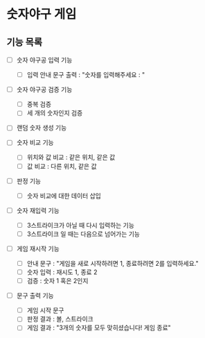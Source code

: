 # 숫자야구 게임

## 기능 목록

- [ ] 숫자 야구공 입력 기능
  - [ ] 입력 안내 문구 출력 : "숫자를 입력해주세요 : "

- [ ] 숫자 야구공 검증 기능
  - [ ] 중복 검증
  - [ ] 세 개의 숫자인지 검증

- [ ] 랜덤 숫자 생성 기능

- [ ] 숫자 비교 기능
  - [ ] 위치와 값 비교 : 같은 위치, 같은 값
  - [ ] 값 비교 : 다른 위치, 같은 값

- [ ] 판정 기능
  - [ ] 숫자 비교에 대한 데이터 삽입

- [ ] 숫자 재입력 기능
  - [ ] 3스트라이크가 아닐 때 다시 입력하는 기능
  - [ ] 3스트라이크 일 때는 다음으로 넘어가는 기능

- [ ] 게임 재시작 기능
  - [ ] 안내 문구 : "게임을 새로 시작하려면 1, 종료하려면 2를 입력하세요." 
  - [ ] 숫자 입력 : 재시도 1, 종료 2
  - [ ] 검증 : 숫자 1 혹은 2인지

- [ ] 문구 출력 기능
  - [ ] 게임 시작 문구
  - [ ] 판정 결과 : 볼, 스트라이크
  - [ ] 게임 결과 : "3개의 숫자를 모두 맞히셨습니다! 게임 종료"